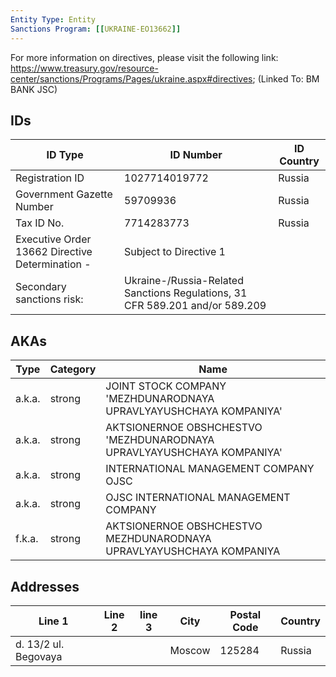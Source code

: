 ```yaml
---
Entity Type: Entity
Sanctions Program: [[UKRAINE-EO13662]]
---
```

For more information on directives, please visit the following link: https://www.treasury.gov/resource-center/sanctions/Programs/Pages/ukraine.aspx#directives; (Linked To: BM BANK JSC)

## IDs
| ID Type | ID Number | ID Country |
|---------|-----------|------------|
| Registration ID | 1027714019772 | Russia |
| Government Gazette Number | 59709936 | Russia |
| Tax ID No. | 7714283773 | Russia |
| Executive Order 13662 Directive Determination - | Subject to Directive 1 |  |
| Secondary sanctions risk: | Ukraine-/Russia-Related Sanctions Regulations, 31 CFR 589.201 and/or 589.209 |  |


## AKAs
| Type | Category | Name      | 
|------|----------|-----------|
| a.k.a. | strong | JOINT STOCK COMPANY 'MEZHDUNARODNAYA UPRAVLYAYUSHCHAYA KOMPANIYA' |
| a.k.a. | strong | AKTSIONERNOE OBSHCHESTVO 'MEZHDUNARODNAYA UPRAVLYAYUSHCHAYA KOMPANIYA' |
| a.k.a. | strong | INTERNATIONAL MANAGEMENT COMPANY OJSC |
| a.k.a. | strong | OJSC INTERNATIONAL MANAGEMENT COMPANY |
| f.k.a. | strong | AKTSIONERNOE OBSHCHESTVO MEZHDUNARODNAYA UPRAVLYAYUSHCHAYA KOMPANIYA |


## Addresses
| Line 1 | Line 2 | line 3 | City | Postal Code| Country | 
|--------|--------|--------|------|------------|---------|
| d. 13/2 ul. Begovaya |  |  | Moscow | 125284 | Russia |

